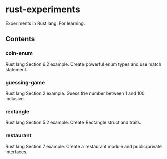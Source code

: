 # rust-experiments
Experiments in Rust lang. For learning.

## Contents

### coin-enum
Rust lang Section 6.2 example. Create powerful enum types and use match statement.

### guessing-game
Rust lang Section 2 example. Guess the number between 1 and 100 inclusive.

### rectangle
Rust lang Section 5.2 example. Create Rectangle struct and traits.

### restaurant
Rust lang Section 7 example. Create a restaurant module and public/private interfaces.
